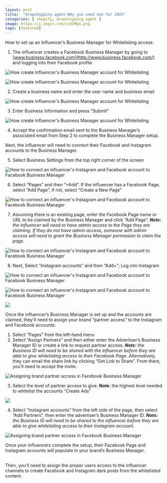 ```yaml
---
layout: post
title:  "Dropshipping agent-Why you need one for 2023"
categories: [ shopify, dropshipping agent ]
image: https://i.imgur.com/czVOMpX.png
tags: [featured]
---
```


How to set up an Influencer’s Business Manager for Whitelisting access:

1.  The influencer creates a Facebook Business Manager by going to  [www.business.facebook.com](http://www.business.facebook.com/)  and logging into their Facebook profile

![How create Influencer's Business Manager account for Whitelisting](https://assets-global.website-files.com/6262fe724d25445de8349b10/6262fe734d2544de1334a0fd_5fcc3ebd54f8990e9e022bf4_5e7cc2b385cc2b5e4bcb40f5_MBUDQyPgooDUnTn8fDjkY1wCa_MrHvtk6HM7nC41J6NnbYMwf60rPUwbJYMSg5CZqglJabUbQqmJlKlYwL2-CEcWM_7F8yyb_vrWysxgmmXD6A7cPxXLH83yGEEkn0Dq1XFQhki2.png)

![How create Influencer's Business Manager account for Whitelisting](https://assets-global.website-files.com/6262fe724d25445de8349b10/6262fe734d2544ffd534a101_5fcc3ebdd56c1a32445a3343_5e7cc2b3e8ecadc52bf2e577_Dz_Z33zp4dLLwnlMh1xZcp-us9VNeV7GKMOb7rbsYx2aTb_DQGylCpiwZjHzw3G0bp30Z56C29s6MeqwA-vL1WrW6nqPS92kvMnHuASwNgFI0LcAVWV08DH3Lq84bYSUltzVaDoA.png)

2.  Create a business name and enter the user name and business email

![How create Influencer's Business Manager account for Whitelisting](https://assets-global.website-files.com/6262fe724d25445de8349b10/6262fe734d25444df034a0f9_5fcc3ebd4a3b637afc301b04_5e7cc2b3d0a7e831491b4d95_PXCtNOXKIMTfZMwlXo8QVAaJeGHPYVfHo8CgxMi34tBTw19tOesKQkn6QexpSiEOvpetuHqC4E_r02F8YlIf24Jlsi4O0yTqQU8ukJcm9pqcnksDy7rLLFVRZ8-8ZAHRSSGIAmsr.png)

3.  Enter Business Information and press “Submit”

![How create Influencer's Business Manager account for Whitelisting](https://assets-global.website-files.com/6262fe724d25445de8349b10/6262fe734d2544e35434a0fc_5fcc3ebd2eaeca95e6689083_5e7cc2b39f4f4b6cfe5dbe4a_x7UkpnZGVRmLgzpbkF-EstgkYuT_uKx12nLNXTCy5rM93ndyZcs-ntsBpx8Q3pRCJxf1nnWuzzFfoRl_uWlXQAu_94DFy-8F6UhT_L_0SCVzEcpGfym_vv2teWWewqRM8LfnhSOl.png)

4.  Accept the confirmation email sent to the Business Manager’s associated email from Step 2 to complete the Business Manager setup.

Next, the influencer will need to connect their Facebook and Instagram accounts to the Business Manager.

5.  Select Business Settings from the top right corner of the screen

![How to connect an influencer's Instagram and Facebook account to Facebook Business Manager](https://assets-global.website-files.com/6262fe724d25445de8349b10/6262fe734d2544627234a0fa_5fcc3ebd6f6f3b0ece7ab3ce_5e7cc2b3711666c70ebdde9b_fYPsTTLdF76mxwNUmZqnHnnsV9w3SVZNtH5OU7037BjcRHWQCYk6_FlmF9Jrsv377NpZWYz48uEBQdJt8RcZWfuQ5Xz9FPD1lJhjs1ZT_9IdClvbeJnJh6S18xsXMb3_68WA8_2K.png)

6.  Select “Pages” and then “+Add”. If the influencer has a Facebook Page, select “Add Page”, if not, select “Create a New Page”

![How to connect an influencer's Instagram and Facebook account to Facebook Business Manager](https://assets-global.website-files.com/6262fe724d25445de8349b10/6262fe734d25445ef834a0fe_5fcc3ebd99fc031ed1f9a547_5e7cc2b310d3bc85a415a2d8_yRScO_Rbiwho6PKUjuf41GY5_msZcjpXX9ffIS-_n5MQp3kQ9haf8G5vsc-Jk4Tdw9EQgvD6VdgXBiljwNVewzzaAbay7P6Vc3LAgnmO4plUA1mtwm6Vp0GdcbNKZqoUT8h-Z8nF.png)

7.  Assuming there is an existing page, enter the Facebook Page name or URL to be claimed by the Business Manager and click “Add Page”.  **_Note:_** _the influencer will need to have admin access to the Page they are claiming. If they do not have admin access, someone with admin access will need to grant the Business Manager permission to claim the page._

![How to connect an influencer's Instagram and Facebook account to Facebook Business Manager](https://assets-global.website-files.com/6262fe724d25445de8349b10/6262fe734d25447a2e34a103_5fcc3ebd81272936a82813f7_5e7cc2b37fd7cec2e96449ff_7rb09V6IVHxQBuriDBEmrlbteoCgb4RHXxcPZYrysHabHmgC0Rmrrkkpgs-1upF4oHIXFYgU8PpCyPWzswhDmoyTUWB9pg-5e3dv4FSkBZtBSxiNsxHESbP7usr4BedG25zpZE9x.png)

8.  Next, Select “Instagram accounts” and then “Add+”; Log into Instagram

![How to connect an influencer's Instagram and Facebook account to Facebook Business Manager](https://assets-global.website-files.com/6262fe724d25445de8349b10/6262fe734d25441bdf34a100_5fcc3ebd153f7e4000dc8485_5e7cc2b378b7c5cf375c1be8_PkzU4q3N8H4Yf1FZdl-61owUGZJJRc1KjjCyPx1wGfWe9KMzrwQO4nCBbpxfsqlZhlEgtYXiavR_3-BHuFy5cHU4WSzwBJXSYSJazut_znr3wV9ziW2LaWRLlvrymbFKKV4v3Bxo.png)

![How to connect an influencer's Instagram and Facebook account to Facebook Business Manager](https://assets-global.website-files.com/6262fe724d25445de8349b10/6262fe734d2544faad34a107_5fcc3ebd4a3b63ee2c301b05_5e7cc2b385cc2b6700cb40f6_9XMEDmiF7tgdrgvrinJQan6ubBKFwOgHyUlNzyWkG-bDkNWDwC0eXGxGXpsjdoSTYAvPJxPNVIbC6VSalpfXzb6aHEz6dKmbP0ZODS811Tdikp7mJkC8twwc0wAqz4nQx-4MJGbf.png)

![](https://assets-global.website-files.com/6262fe724d25445de8349b10/6262fe734d25442c1634a105_5ff74e4df4fdbd42d8a493a6_Blog62.jpeg)

Once the influencer’s Business Manager is set up and the accounts are claimed, they’ll need to assign your brand “partner access” to the Instagram and Facebook accounts:

1.  Select “Pages” from the left-hand menu
2.  Select “Assign Partners” and then either enter the Advertiser’s Business Manager ID or create a link to request partner access.  **_Note:_** _the Business ID will need to be shared with the influencer before they are able to give whitelisting access to their Facebook Page. Alternatively,_ they can email the share link by clicking “Get Link to Share”. From there, you’ll need to accept the invite.

![Assigning brand partner access in Facebook Business Manager](https://assets-global.website-files.com/6262fe724d25445de8349b10/6262fe734d2544346d34a106_5fcc3ebea5d5885ab8e9d185_5e7cc2b35a1fe2c05a9d4572_1XuvVounMEcE_YKzY_Y3BInbNOiPym25BnRaaxViSRv1OPU09UFGJrCTO9TYOhKOHTWkefxq3sTUUgfzASCj9qefboXz4BOYkfr3BLsdysZ9Pzif8ffK94etV9Or4DYMjPB4MFyC.png)

3.  Select the level of partner access to give.  **Note**: the highest level needed to whitelist the accounts “Create Ads”

![](https://assets-global.website-files.com/6262fe724d25445de8349b10/6262fe734d2544ed1034a108_5ff74e85bcf589a385748fd1_Blog63.jpeg)

4.  Select “Instagram accounts” from the left side of the page, then select “Add Partners”, then enter the advertiser’s Business Manager ID.  **_Note:_** _the Business ID will need to be shared to the influencer before they are able to give whitelisting access to their Instagram account._

![Assigning brand partner access in Facebook Business Manager](https://assets-global.website-files.com/6262fe724d25445de8349b10/6262fe734d2544d58334a102_5fcc3ebe54f899e7b5022bf5_5e7cc2b49f4f4bfffd5dbe9b_l6Yl_dgZ4PnKHQkBLn0hs1-apomYTIt8T7e3Ci9TkwysjfrIEE5_5f27G7bHdhnV8HRE50OE0JuQcWjFohZx_vZb49Z3mhNhEoXFUHfC4Td26463kxW8txy_Z6wpZ1Rn66JJG-xU.png)

  

Once your influencers complete the setup, their Facebook Page and Instagram accounts will populate in your brand’s Business Manager.  
‍

Then, you’ll need to assign the proper users access to the influencer channels to create Facebook and Instagram dark posts from the whitelisted content.
<!--stackedit_data:
eyJoaXN0b3J5IjpbNjYxNjk5MDcyXX0=
-->